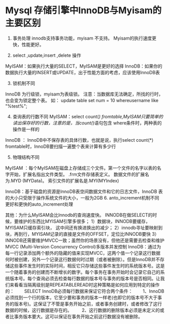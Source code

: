 # Mysql 存储引擎中InnoDB与Myisam的主要区别

1. 事务处理
innodb支持事务功能，myisam 不支持。
Myisam的执行速度更快，性能更好。

2. select ,update,insert ,delete 操作

MyISAM：如果执行大量的SELECT，MyISAM是更好的选择
InnoDB：如果你的数据执行大量的INSERT或UPDATE，出于性能方面的考虑，应该使用InnoDB表

3. 锁机制不同

InnoDB 为行级锁，myisam为表级锁。
注意：当数据库无法确定，所找的行时，也会变为锁定整个表。
如： update table set num = 10 whereusername like "%test%";

4. 查询表的行数不同
MyISAM：select count(*) fromtable,MyISAM只要简单的读出保存好的行数，注意的是，当count(*)语句包含  where条件时，两种表的操作是一样的

InnoDB ： InnoDB中不保存表的具体行数，也就是说，执行select count(*) fromtable时，InnoDB要扫描一遍整个表来计算有多少行

5. 物理结构不同

MyISAM ：每个MyISAM在磁盘上存储成三个文件。第一个文件的名字以表的名字开始，扩展名指出文件类型。
  .frm文件存储表定义。
  数据文件的扩展名为.MYD (MYData)。
  索引文件的扩展名是.MYI(MYIndex)

InnoDB：基于磁盘的资源是InnoDB表空间数据文件和它的日志文件，InnoDB 表的大小只受限于操作系统文件的大小，一般为2GB
6. anto_increment机制不同
 更好和更快的auto_increment处理


其他：为什么MyISAM会比Innodb的查询速度快。
INNODB在做SELECT的时候，要维护的东西比MYISAM引擎多很多；
1）数据块，INNODB要缓存，MYISAM只缓存索引块，  这中间还有换进换出的减少； 
2）innodb寻址要映射到块，再到行，MYISAM记录的直接是文件的OFFSET，定位比INNODB要快
3）INNODB还需要维护MVCC一致；虽然你的场景没有，但他还是需要去检查和维护
MVCC (Multi-Version Concurrency Control)多版本并发控制 
InnoDB：通过为每一行记录添加两个额外的隐藏的值来实现MVCC，这两个值一个记录这行数据何时被创建，另外一个记录这行数据何时过期（或者被删除）。但是InnoDB并不存储这些事件发生时的实际时间，相反它只存储这些事件发生时的系统版本号。这是一个随着事务的创建而不断增长的数字。每个事务在事务开始时会记录它自己的系统版本号。每个查询必须去检查每行数据的版本号与事务的版本号是否相同。让我们来看看当隔离级别是REPEATABLEREAD时这种策略是如何应用到特定的操作的：
　　SELECT InnoDB必须每行数据来保证它符合两个条件：
　　1、InnoDB必须找到一个行的版本，它至少要和事务的版本一样老(也即它的版本号不大于事务的版本号)。这保证了不管是事务开始之前，或者事务创建时，或者修改了这行数据的时候，这行数据是存在的。
　　2、这行数据的删除版本必须是未定义的或者比事务版本要大。这可以保证在事务开始之前这行数据没有被删除。
